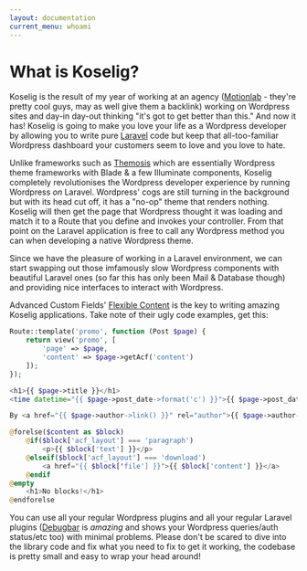 ```yaml
---
layout: documentation
current_menu: whoami
---
```


# What is Koselig?

Koselig is the result of my year of working at an agency ([Motionlab](http://www.motionlab.com/) - they're pretty cool guys, may as well give them a backlink) working on Wordpress sites and day-in day-out thinking "it's got to get better than this." And now it has! Koselig is going to make you love your life as a Wordpress developer by allowing you to write pure [Laravel](https://laravel.com/) code but keep that all-too-familiar Wordpress dashboard your customers seem to love and you love to hate.

Unlike frameworks such as [Themosis](https://framework.themosis.com/) which are essentially Wordpress theme frameworks with Blade & a few Illuminate components, Koselig completely revolutionises the Wordpress developer experience by running Wordpress *on* Laravel. Wordpress' cogs are still turning in the background but with its head cut off, it has a "no-op" theme that renders nothing. Koselig will then get the page that Wordpress thought it was loading and match it to a Route that you define and invokes your controller. From that point on the Laravel application is free to call any Wordpress method you can when developing a native Wordpress theme.

Since we have the pleasure of working in a Laravel environment, we can start swapping out those imfamously slow Wordpress components with beautiful Laravel ones (so far this has only been Mail & Database though) and providing nice interfaces to interact with Wordpress.

<div class="alert alert-info">Advanced Custom Fields' <a href="https://www.advancedcustomfields.com/resources/flexible-content/">Flexible Content</a> is the key to writing amazing Koselig applications. Take note of their ugly code examples, get this:</div>

```php
Route::template('promo', function (Post $page) {
    return view('promo', [
        'page' => $page,
        'content' => $page->getAcf('content')
    ]);
});
```

```php
<h1>{{ $page->title }}</h1>
<time datetime="{{ $page->post_date->format('c') }}">{{ $page->post_date->diffForHumans() }}</time>

By <a href="{{ $page->author->link() }}" rel="author">{{ $page->author->display_name }}</a>

@forelse($content as $block)
    @if($block['acf_layout'] === 'paragraph')
        <p>{{ $block['text'] }}</p>
	@elseif($block['acf_layout'] === 'download')
        <a href="{{ $block['file'] }}">{{ $block['content'] }}</a>
    @endif
@empty
    <h1>No blocks!</h1>
@endforelse
```

You can use all your regular Wordpress plugins and all your regular Laravel plugins ([Debugbar](https://github.com/barryvdh/laravel-debugbar) is *amazing* and shows your Wordpress queries/auth status/etc too) with minimal problems. Please don't be scared to dive into the library code and fix what you need to fix to get it working, the codebase is pretty small and easy to wrap your head around!

